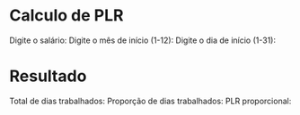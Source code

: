 # Calculo de PLR 

Digite o salário: 
Digite o mês de início (1-12): 
Digite o dia de início (1-31): 

# Resultado

Total de dias trabalhados: 
Proporção de dias trabalhados: 
PLR proporcional: 
